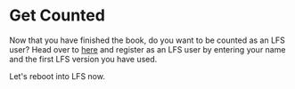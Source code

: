 # Get Counted

Now that you have finished the book, do you want to be counted as an LFS user? Head over to [here](http://www.linuxfromscratch.org/cgi-bin/lfscounter.php) and register as an LFS user by entering your name and the first LFS version you have used.

Let's reboot into LFS now.
